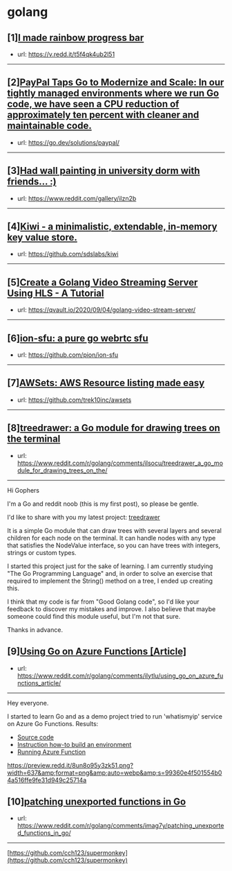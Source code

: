 # golang
## [1][I made rainbow progress bar](https://www.reddit.com/r/golang/comments/im9t1v/i_made_rainbow_progress_bar/)
- url: https://v.redd.it/t5f4qk4ub2l51
---

## [2][PayPal Taps Go to Modernize and Scale: In our tightly managed environments where we run Go code, we have seen a CPU reduction of approximately ten percent with cleaner and maintainable code.](https://www.reddit.com/r/golang/comments/ilr81s/paypal_taps_go_to_modernize_and_scale_in_our/)
- url: https://go.dev/solutions/paypal/
---

## [3][Had wall painting in university dorm with friends... :)](https://www.reddit.com/r/golang/comments/ilzn2b/had_wall_painting_in_university_dorm_with_friends/)
- url: https://www.reddit.com/gallery/ilzn2b
---

## [4][Kiwi - a minimalistic, extendable, in-memory key value store.](https://www.reddit.com/r/golang/comments/ilxvm9/kiwi_a_minimalistic_extendable_inmemory_key_value/)
- url: https://github.com/sdslabs/kiwi
---

## [5][Create a Golang Video Streaming Server Using HLS - A Tutorial](https://www.reddit.com/r/golang/comments/imfwan/create_a_golang_video_streaming_server_using_hls/)
- url: https://qvault.io/2020/09/04/golang-video-stream-server/
---

## [6][ion-sfu: a pure go webrtc sfu](https://www.reddit.com/r/golang/comments/imfq9z/ionsfu_a_pure_go_webrtc_sfu/)
- url: https://github.com/pion/ion-sfu
---

## [7][AWSets: AWS Resource listing made easy](https://www.reddit.com/r/golang/comments/im0lyt/awsets_aws_resource_listing_made_easy/)
- url: https://github.com/trek10inc/awsets
---

## [8][treedrawer: a Go module for drawing trees on the terminal](https://www.reddit.com/r/golang/comments/ilsocu/treedrawer_a_go_module_for_drawing_trees_on_the/)
- url: https://www.reddit.com/r/golang/comments/ilsocu/treedrawer_a_go_module_for_drawing_trees_on_the/
---
Hi Gophers

I'm a Go and reddit noob (this is my first post), so please be gentle.

I'd like to share with you my latest project: [treedrawer](https://github.com/m1gwings/treedrawer)

It is a simple Go module that can draw trees with several layers and several children for each node on the terminal. It can handle nodes with any type that satisfies the NodeValue interface, so you can have trees with integers, strings or custom types.

I started this project just for the sake of learning. I am currently studying "The Go Programming Language" and, in order to solve an exercise that required to implement the String() method on a tree, I ended up creating this.

I think that my code is far from "Good Golang code", so I'd like your feedback to discover my mistakes and improve. I also believe that maybe someone could find this module useful, but I'm not that sure.

Thanks in advance.
## [9][Using Go on Azure Functions [Article]](https://www.reddit.com/r/golang/comments/ilytlu/using_go_on_azure_functions_article/)
- url: https://www.reddit.com/r/golang/comments/ilytlu/using_go_on_azure_functions_article/
---
Hey everyone.

I started to learn Go and as a demo project tried to run 'whatismyip' service on Azure Go Functions. Results:

* [Source code](https://github.com/groovy-sky/azure-func-go-handler) 
* [Instruction how-to build an environment](https://github.com/groovy-sky/azure/tree/master/func-custom-handler-00#introduction)
* [Running Azure Function ](https://function-slmjo4camz4ue.azurewebsites.net/api/httptrigger)

https://preview.redd.it/8un8o95y3zk51.png?width=637&amp;format=png&amp;auto=webp&amp;s=99360e4f501554b04a516ffe9fe31d949c25714a
## [10][patching unexported functions in Go](https://www.reddit.com/r/golang/comments/imag7y/patching_unexported_functions_in_go/)
- url: https://www.reddit.com/r/golang/comments/imag7y/patching_unexported_functions_in_go/
---
[https://github.com/cch123/supermonkey](https://github.com/cch123/supermonkey)
